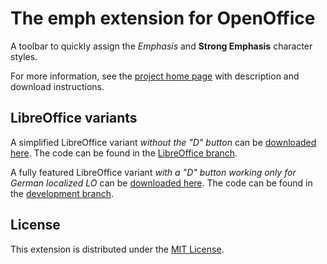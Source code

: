 # The emph extension for OpenOffice

A toolbar to quickly assign the  _Emphasis_  and  __Strong Emphasis__  character styles.

For more information, see the [project home page](https://peter88213.github.io/emph/) with description and download instructions.


## LibreOffice variants

A simplified LibreOffice variant  _without the "D" button_ can be [downloaded here](https://github.com/peter88213/emph/releases/download/v1.2.2/emph-L-1.2.2.oxt). The code can be found in the [LibreOffice branch](https://github.com/peter88213/emph/tree/LibreOffice).

A fully featured LibreOffice variant  _with a "D" button working only for German localized LO_  can be [downloaded here](https://github.com/peter88213/emph/releases/download/v1.5.0/emph-L-1.5.0.oxt). The code can be found in the [development branch](https://github.com/peter88213/emph/tree/develop).


## License

This extension is distributed under the [MIT License](http://www.opensource.org/licenses/mit-license.php).
